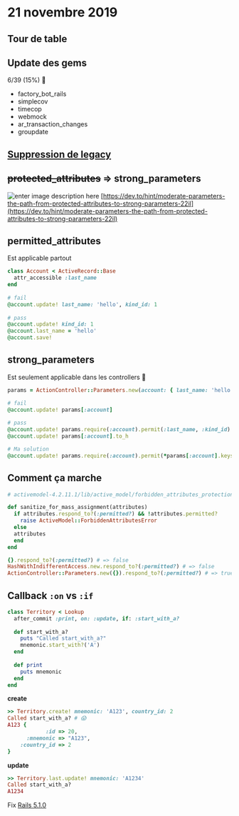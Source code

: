 
# 21 novembre 2019

## Tour de table

## Update des gems

6/39 (15%) 👏
* factory_bot_rails
* simplecov
* timecop
* webmock
* ar_transaction_changes
* groupdate

## [Suppression de legacy](https://docs.google.com/spreadsheets/d/1qB9MCutPvdpUjfq2lHprfgLjwvqclxX_IS4ImIHavO0/edit?usp=sharing)


## ~~protected_attributes~~ => strong_parameters

![enter image description here](https://res.cloudinary.com/practicaldev/image/fetch/s--itirl5W6--/c_limit,f_auto,fl_progressive,q_auto,w_880/https://thepracticaldev.s3.amazonaws.com/i/9qyd7fvs06wbjrabzowu.png)
[https://dev.to/hint/moderate-parameters-the-path-from-protected-attributes-to-strong-parameters-22il](https://dev.to/hint/moderate-parameters-the-path-from-protected-attributes-to-strong-parameters-22il)


## permitted_attributes
Est applicable partout
```ruby
class Account < ActiveRecord::Base  
  attr_accessible :last_name  
end  
  
# fail
@account.update! last_name: 'hello', kind_id: 1  
  
# pass
@account.update! kind_id: 1  
@account.last_name = 'hello'  
@account.save!  
```

## strong_parameters  
Est seulement applicable dans les controllers 🙏
```ruby
params = ActionController::Parameters.new(account: { last_name: 'hello', kind_id: 1 })

# fail
@account.update! params[:account]
  
# pass
@account.update! params.require(:account).permit(:last_name, :kind_id)  
@account.update! params[:account].to_h

# Ma solution
@account.update! params.require(:account).permit(*params[:account].keys)
```

## Comment ça marche

```ruby
# activemodel-4.2.11.1/lib/active_model/forbidden_attributes_protection.rb:20

def sanitize_for_mass_assignment(attributes)  
  if attributes.respond_to?(:permitted?) && !attributes.permitted?  
    raise ActiveModel::ForbiddenAttributesError  
  else  
  attributes  
  end  
end

{}.respond_to?(:permitted?) # => false
HashWithIndifferentAccess.new.respond_to?(:permitted?) # => false
ActionController::Parameters.new({}).respond_to?(:permitted?) # => true
```


## Callback `:on` vs `:if`

```ruby
class Territory < Lookup  
  after_commit :print, on: :update, if: :start_with_a?  
  
  def start_with_a?  
    puts "Called start_with_a?"  
    mnemonic.start_with?('A')  
  end  
  
  def print  
    puts mnemonic  
  end  
end
```
**create**
```ruby
>> Territory.create! mnemonic: 'A123', country_id: 2
Called start_with_a? # 😱
A123 {
            :id => 20,
      :mnemonic => "A123",
    :country_id => 2
}
```
**update**

```ruby
>> Territory.last.update! mnemonic: 'A1234'
Called start_with_a?
A1234
```

Fix [Rails 5.1.0](https://github.com/rails/rails/pull/28063/commits/c478c74c183c480398eab822f4265e06a9501d36)


<!--stackedit_data:
eyJoaXN0b3J5IjpbMTM4MjQ2NDk5NSwtMTQ5ODkxOTA2OCwtMT
I5MzkyMzQzMCwzODEyNjkwOTksLTExMDQ0Mzc1ODUsNjY0MzU5
NjY2LDI1NzA1NzU2Nyw3MzA5OTgxMTZdfQ==
-->